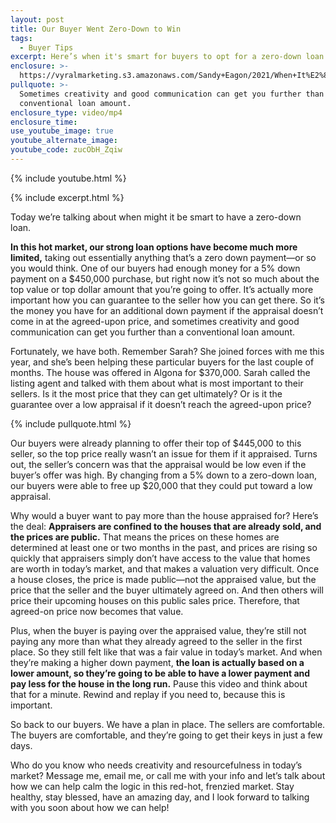 ```yaml
---
layout: post
title: Our Buyer Went Zero-Down to Win
tags:
  - Buyer Tips
excerpt: Here’s when it's smart for buyers to opt for a zero-down loan.
enclosure: >-
  https://vyralmarketing.s3.amazonaws.com/Sandy+Eagon/2021/When+It%E2%80%99s+Wise+to+Have+a+Zero-Down+Loan.mp4
pullquote: >-
  Sometimes creativity and good communication can get you further than a
  conventional loan amount.
enclosure_type: video/mp4
enclosure_time:
use_youtube_image: true
youtube_alternate_image:
youtube_code: zucObH_Zqiw
---
```

{% include youtube.html %}

{% include excerpt.html %}

Today we’re talking about when might it be smart to have a zero-down loan.&nbsp;

**In this hot market, our strong loan options have become much more limited,** taking out essentially anything that’s a zero down payment—or so you would think. One of our buyers had enough money for a 5% down payment on a $450,000 purchase, but right now it’s not so much about the top value or top dollar amount that you’re going to offer. It’s actually more important how you can guarantee to the seller how you can get there. So it’s the money you have for an additional down payment if the appraisal doesn’t come in at the agreed-upon price, and sometimes creativity and good communication can get you further than a conventional loan amount.&nbsp;

Fortunately, we have both. Remember Sarah? She joined forces with me this year, and she’s been helping these particular buyers for the last couple of months. The house was offered in Algona for $370,000. Sarah called the listing agent and talked with them about what is most important to their sellers. Is it the most price that they can get ultimately? Or is it the guarantee over a low appraisal if it doesn’t reach the agreed-upon price?&nbsp;

{% include pullquote.html %}

Our buyers were already planning to offer their top of $445,000 to this seller, so the top price really wasn’t an issue for them if it appraised. Turns out, the seller’s concern was that the appraisal would be low even if the buyer’s offer was high. By changing from a 5% down to a zero-down loan, our buyers were able to free up $20,000 that they could put toward a low appraisal.

Why would a buyer want to pay more than the house appraised for? Here’s the deal: **Appraisers are confined to the houses that are already sold, and the prices are public.** That means the prices on these homes are determined at least one or two months in the past, and prices are rising so quickly that appraisers simply don’t have access to the value that homes are worth in today’s market, and that makes a valuation very difficult. Once a house closes, the price is made public—not the appraised value, but the price that the seller and the buyer ultimately agreed on. And then others will price their upcoming houses on this public sales price. Therefore, that agreed-on price now becomes that value.&nbsp;

Plus, when the buyer is paying over the appraised value, they’re still not paying any more than what they already agreed to the seller in the first place. So they still felt like that was a fair value in today’s market. And when they’re making a higher down payment, **the loan is actually based on a lower amount, so they’re going to be able to have a lower payment and pay less for the house in the long run.** Pause this video and think about that for a minute. Rewind and replay if you need to, because this is important.&nbsp;

So back to our buyers. We have a plan in place. The sellers are comfortable. The buyers are comfortable, and they’re going to get their keys in just a few days.&nbsp;

Who do you know who needs creativity and resourcefulness in today’s market? Message me, email me, or call me with your info and let’s talk about how we can help calm the logic in this red-hot, frenzied market. Stay healthy, stay blessed, have an amazing day, and I look forward to talking with you soon about how we can help\!
